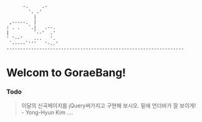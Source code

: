           -.     .-
            '. .'
              |
     ,-----.  |
    : . .   `.|   .--.
    |         `--'  .'
    ' '--'    ...   '.    
     `-----`'''   '-..'
    -----------------------------------------------------------------


# Welcom to GoraeBang!

### Todo
> 이달의 신곡페이지를 jQuery써가지고 구현해 보시오. 밑에 언더바가 잘 보이게! - Yong-Hyun Kim
> .... <br/>
